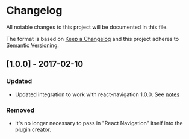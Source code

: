 # Changelog
All notable changes to this project will be documented in this file.

The format is based on [Keep a Changelog](http://keepachangelog.com/en/1.0.0/)
and this project adheres to [Semantic Versioning](http://semver.org/spec/v2.0.0.html).

## [1.0.0] - 2017-02-10

### Updated
- Updated integration to work with react-navigation 1.0.0. See [notes](https://reactnavigation.org/docs/redux-integration.html)

### Removed
- It's no longer necessary to pass in "React Navigation" itself into the plugin creator.
